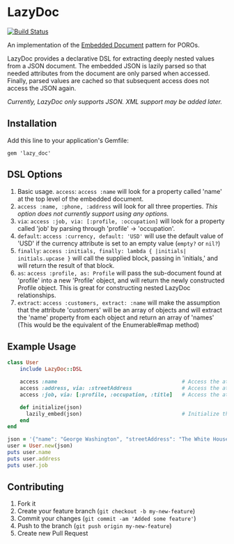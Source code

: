 # LazyDoc

[![Build Status](https://travis-ci.org/ryanoglesby08/lazy-doc.png)](https://travis-ci.org/ryanoglesby08/lazy-doc)



An implementation of the [Embedded Document](http://martinfowler.com/bliki/EmbeddedDocument.html) pattern for POROs.

LazyDoc provides a declarative DSL for extracting deeply nested values from a JSON document. The embedded JSON is lazily
parsed so that needed attributes from the document are only parsed when accessed. Finally, parsed values are cached
so that subsequent access does not access the JSON again.

*Currently, LazyDoc only supports JSON. XML support may be added later.*

## Installation

Add this line to your application's Gemfile:

    gem 'lazy_doc'

## DSL Options

1. Basic usage. `access`: `access :name` will look for a property called 'name' at the top level of the embedded document.
2. `access :name, :phone, :address` will look for all three properties. *This option does not currently support using any options.*
3. `via`: `access :job, via: [:profile, :occupation]` will look for a property called 'job' by parsing through
'profile' -> 'occupation'.
4. `default`: `access :currency, default: 'USD'` will use the default value of 'USD' if the currency attribute is set to an empty value (`empty?` or `nil?`)
5. `finally`: `access :initials, finally: lambda { |initials| initials.upcase }` will call the supplied block, passing in
'initials,' and will return the result of that block.
6. `as`: `access :profile, as: Profile` will pass the sub-document found at 'profile' into a new 'Profile' object, and will return
the newly constructed Profile object. This is great for constructing nested LazyDoc relationships.
7. `extract`: `access :customers, extract: :name` will make the assumption that the attribute 'customers' will be an array of objects and will extract the 'name' property from each object and return an array of 'names' (This would be the equivalent of the Enumerable#map method)



## Example Usage

```ruby
class User
    include LazyDoc::DSL

    access :name                                        # Access the attribute "name"
    access :address, via: :streetAddress                # Access the attribute "streetAddress"
    access :job, via: [:profile, :occupation, :title]   # Access the attribute "title" found at "profile" -> "occupation"

    def initialize(json)
      lazily_embed(json)                                # Initialize the LazyDoc object
    end
end

json = '{"name": "George Washington", "streetAddress": "The White House", "profile": {"occupation": {"title": "President"}}}'
user = User.new(json)
puts user.name
puts user.address
puts user.job
```

## Contributing

1. Fork it
2. Create your feature branch (`git checkout -b my-new-feature`)
3. Commit your changes (`git commit -am 'Added some feature'`)
4. Push to the branch (`git push origin my-new-feature`)
5. Create new Pull Request
